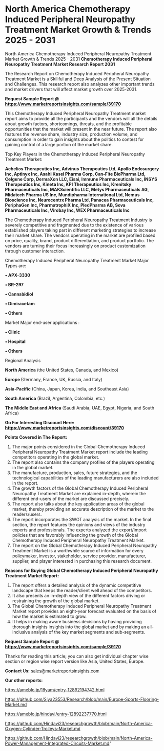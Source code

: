 # North America Chemotherapy Induced Peripheral Neuropathy Treatment Market Growth & Trends 2025 - 2031
North America Chemotherapy Induced Peripheral Neuropathy Treatment Market Growth & Trends 2025 - 2031
<strong>Chemotherapy Induced Peripheral Neuropathy Treatment Market Research Report 2031</strong>

The Research Report on Chemotherapy Induced Peripheral Neuropathy Treatment Market is a Skillful and Deep Analysis of the Present Situation and Challenges. This research report also analyzes other important trends and market drivers that will affect market growth over 2025-2031.

<strong>Request Sample Report @ <a href=https://www.marketreportsinsights.com/sample/39170>https://www.marketreportsinsights.com/sample/39170</a></strong>

This Chemotherapy Induced Peripheral Neuropathy Treatment market report aims to provide all the participants and the vendors will all the details about growth factors, shortcomings, threats, and the profitable opportunities that the market will present in the near future. The report also features the revenue share, industry size, production volume, and consumption in order to gain insights about the politics to contest for gaining control of a large portion of the market share.

Top Key Players in the Chemotherapy Induced Peripheral Neuropathy Treatment Market:

<strong>Achelios Therapeutics Inc, Advinus Therapeutics Ltd, Apollo Endosurgery Inc, Aptinyx Inc, Asahi Kasei Pharma Corp, Can-Fite BioPharma Ltd, Celgene Corp, DermaXon LLC, Eisai, Immune Pharmaceuticals Inc, INSYS Therapeutics Inc, Kineta Inc, KPI Therapeutics Inc, Krenitsky Pharmaceuticals Inc, MAKScientific LLC, Metys Pharmaceuticals AG, Midatech Pharma US Inc, Mundipharma International Ltd, Nemus Bioscience Inc, Neurocentrx Pharma Ltd, Panacea Pharmaceuticals Inc, PeriphaGen Inc, PharmatrophiX Inc, PledPharma AB, Sova Pharmaceuticals Inc, Virobay Inc, WEX Pharmaceuticals Inc</strong>

The Chemotherapy Induced Peripheral Neuropathy Treatment Industry is severely competitive and fragmented due to the existence of various established players taking part in different marketing strategies to increase their market share. The vendors operating in the market are profiled based on price, quality, brand, product differentiation, and product portfolio. The vendors are turning their focus increasingly on product customization through customer interaction.

Chemotherapy Induced Peripheral Neuropathy Treatment Market Major Types are:

<strong>•  APX-3330

•  BR-297

•  Cannabidiol

•  Dimiracetam

•  Others</strong>

Market Major end-user applications :

<strong>•  Clinic

•  Hospital

•  Others</strong>

Regional Analysis

</u><strong><b>North America</b></strong> (the United States, Canada, and Mexico)

<strong><b>Europe </b></strong>(Germany, France, UK, Russia, and Italy)

<strong><b>Asia-Pacific</b></strong> (China, Japan, Korea, India, and Southeast Asia)

<strong><b>South America</b></strong> (Brazil, Argentina, Colombia, etc.)

<strong><b>The Middle East and Africa</b></strong> (Saudi Arabia, UAE, Egypt, Nigeria, and South Africa)

<strong>Go For Interesting Discount Here: <a href=https://www.marketreportsinsights.com/discount/39170>https://www.marketreportsinsights.com/discount/39170</a></strong>

<strong>Points Covered in The Report:</strong>
<ol>
  <li>The major points considered in the Global Chemotherapy Induced Peripheral Neuropathy Treatment Market report include the leading competitors operating in the global market.</li>
  <li>The report also contains the company profiles of the players operating in the global market.</li>
  <li>The manufacture, production, sales, future strategies, and the technological capabilities of the leading manufacturers are also included in the report.</li>
  <li>The growth factors of the Global Chemotherapy Induced Peripheral Neuropathy Treatment Market are explained in-depth, wherein the different end-users of the market are discussed precisely.</li>
  <li>The report also talks about the key application areas of the global market, thereby providing an accurate description of the market to the readers/users.</li>
  <li>The report incorporates the SWOT analysis of the market. In the final section, the report features the opinions and views of the industry experts and professionals. The experts analyzed the export/import policies that are favorably influencing the growth of the Global Chemotherapy Induced Peripheral Neuropathy Treatment Market.</li>
  <li>The report on the Global Chemotherapy Induced Peripheral Neuropathy Treatment Market is a worthwhile source of information for every policymaker, investor, stakeholder, service provider, manufacturer, supplier, and player interested in purchasing this research document.</li>
</ol>
<strong>Reasons for Buying Global Chemotherapy Induced Peripheral Neuropathy Treatment Market Report:</strong>

<ol>
  <li>The report offers a detailed analysis of the dynamic competitive landscape that keeps the reader/client well ahead of the competitors.</li>
  <li>It also presents an in-depth view of the different factors driving or restraining the growth of the global market.</li>
  <li>The Global Chemotherapy Induced Peripheral Neuropathy Treatment Market report provides an eight-year forecast evaluated on the basis of how the market is estimated to grow.</li>
  <li>It helps in making aware business decisions by having providing thorough insights insights into the global market and by making an all-inclusive analysis of the key market segments and sub-segments.</li>
</ol>
<strong>Request Sample Report @ <a href=https://www.marketreportsinsights.com/sample/39170>https://www.marketreportsinsights.com/sample/39170</a></strong>


Thanks for reading this article; you can also get individual chapter wise section or region wise report version like Asia, United States, Europe.

<strong>Contact Us:</strong>
sales@marketreportsinsights.com

<strong>Our other reports:</strong>

<a href=https://ameblo.jp/18yam/entry-12892194742.html>https://ameblo.jp/18yam/entry-12892194742.html</a>

<a href=https://github.com/Siya23553/Research/blob/main/Europe-Sports-Flooring-Market.md>https://github.com/Siya23553/Research/blob/main/Europe-Sports-Flooring-Market.md</a>

<a href=https://ameblo.jp/hindavi/entry-12892237770.html>https://ameblo.jp/hindavi/entry-12892237770.html</a>

<a href=https://github.com/Hindavi23/researchgrowth/blob/main/North-America-Oxygen-Cylinder-Trolleys-Market.md>https://github.com/Hindavi23/researchgrowth/blob/main/North-America-Oxygen-Cylinder-Trolleys-Market.md</a>

<a href=https://github.com/Hindavi23/researchgrowth/blob/main/North-America-Power-Management-Integrated-Circuits-Market.md>https://github.com/Hindavi23/researchgrowth/blob/main/North-America-Power-Management-Integrated-Circuits-Market.md</a>"

